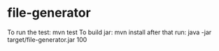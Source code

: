 # file-generator

To run the test: mvn test
To build jar: mvn install 
after that run: java -jar target/file-generator.jar 100
